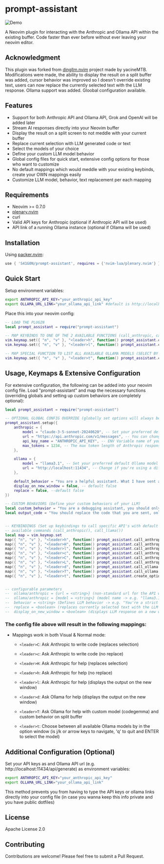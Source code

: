 # prompt-assistant

![Demo](img/demo.gif)

A Neovim plugin for interacting with the Anthropic and Ollama API within the existing buffer. Code faster than ever before without ever leaving your neovim editor.

## Acknowledgment

This plugin was forked from [dingllm.nvim](https://github.com/yacineMTB/dingllm.nvim) project made by yacineMTB.
Modifications were made, the ability to display the result on a split buffer was added, cursor behavior was improved so I doesn't override existing text, users can now replace the currently selected text with the LLM response. Ollama support was added. Gloobal configuration available.

## Features
- Support for both Anthropic API and Ollama API, Grok and OpenAI will be added later
- Stream AI responses directly into your Neovim buffer
- Display the result on a split screen to not meddle with your current buffer
- Replace current selection with LLM generated code or text
- Select the models of your choice
- Define your custom LLM model behavior
- Global config files for quick start, extensive config options for those who want to customize
- No default mappings which would meddle with your existing keybinds, create your OWN mappings easily
- Customize LLM model, behavior, text replacement per each mapping

## Requirements

- Neovim >= 0.7.0
- [plenary.nvim](https://github.com/nvim-lua/plenary.nvim)
- curl
- Valid API keys for Anthropic (optional if Anthropic API will be used)
- API link of a running Ollama instance (optional if Ollama will be used)

## Installation

Using [packer.nvim](https://github.com/wbthomason/packer.nvim):

```lua
use { 'S41G0N/prompt-assistant', requires = {'nvim-lua/plenary.nvim'} }
```

## Quick Start
Setup environment variables:
```sh
export ANTHROPIC_API_KEY="your_anthropic_api_key"
export OLLAMA_URL_LINK="your_ollama_api_link" #default is http://localhost:11434/api/generate
```
Place this into your neovim config:
```lua
-- LOAD THE PLUGIN
local prompt_assistant = require("prompt-assistant")

-- MAP KEYBINDS TO ONE OF THE 2 AVAILABLE FUNCTIONS (call_anthropic, call_ollama)
vim.keymap.set({ "n", "v" }, "<leader>h", function() prompt_assistant.call_anthropic() end, { desc = "Call Anthropic LLM with default options" })
vim.keymap.set({ "n", "v" }, "<leader>l", function() prompt_assistant.call_ollama() end, { desc = "Call Ollama LLM with default options" })

-- MAP SPECIAL FUNCTION TO LIST ALL AVAILABLE OLLAMA MODELS (SELECT BY j/k or Arrow Keys and press ENTER or 'q' to quit)
vim.keymap.set({ "n", "v" }, "<leader>t", function() prompt_assistant.create_option_screen() end, { desc = "List Available LLMs" })

```

## Usage, Keymaps & Extensive Configuration
For extensive configuration, the following can be added into your neovim config file. Load "prompt-assistant" and map the necessary functions (overriding globals and setting up custom behaviors are completely optional):

```lua
local prompt_assistant = require("prompt-assistant")

-- OPTIONAL GLOBAL CONFIG OVERRIDE (globally set options will always be lower priority than options set per keymap)
prompt_assistant.setup({
    anthropic = {
        model = "claude-3-5-sonnet-20240620", -- Set your preferred default model
        url = "https://api.anthropic.com/v1/messages", -- You can change this if needed
        api_key_name = "ANTHROPIC_API_KEY", -- ENV Variable name of your Anthropic API Key
        max_tokens = 1234, -- The max token length of Anthropic response (Default is 4096)
    },

    ollama = {
        model = "llama3.1", -- Set your preferred default Ollama model
        url = "http://localhost:11434", -- Change if you're using a different URL (setting OLLAMA_URL_LINK env variable is also possible)
    },

    default_behavior = "You are a helpful assistant. What I have sent are my notes so far. You are very curt, yet helpful.",
    display_on_new_window = false, -- default false
    replace = false, --default false
})

-- CUSTOM BEHAVIORS (Define your custom behaviors of your LLM)
local custom_behavior = "You are a debugging assistant, you should only output parts of code that you would replace or improve and comment on why. Talk in a short and concise manner. Do not provide backticks that surround the code. Comments should remain."
local output_code = "You should replace the code that you are sent, only following the comments. Do not talk at all. Only output valid code. Do not provide any backticks that surround the code. Never ever output backticks like this ```. Any comment that is calling you for something should be removed after you satisfy them. Other comments should left alone. Do not output backticks"


-- KEYBINDINGS (Set up keybindings to call specific API's with default or custom settings)
-- available commands (call_anthropic(), call_llama())
local map = vim.keymap.set
map({ "n", "v" }, "<leader>h", function() prompt_assistant.call_anthropic() end, { desc = "Call Anthropic LLM with default options" })
map({ "n", "v" }, "<leader>H", function() prompt_assistant.call_anthropic({ replace = true }) end, { desc = "Call Anthropic LLM and replace the current selection" })
map({ "n", "v" }, "<leader>l", function() prompt_assistant.call_anthropic({ display_on_new_window = true }) end, { desc = "Call Anthropic LLM and display answer on a new window" })
map({ "n", "v" }, "<leader>c", function() prompt_assistant.call_anthropic({ behavior = output_code }) end, { desc = "Call Anthropic LLM and output code" })
map({ "n", "v" }, "<leader>C", function() prompt_assistant.call_anthropic({ behavior = output_code, replace = true }) end, { desc = "Call Anthropic LLM and replace the current selection with code" })
map({ "n", "v" }, "<leader>L", function() prompt_assistant.call_anthropic({ behavior = custom_behavior, display_on_new_window = true }) end, { desc = "Call Anthropic LLM to debug code on the new window" })
map({ "n", "v" }, "<leader>d", function() prompt_assistant.call_ollama({ display_on_new_window = true }) end, { desc = "Call Ollama model to debug code on the new window" })
map({ "n", "v" }, "<leader>T", function() prompt_assistant.call_ollama({ollama = { model = "codegemma:latest" },behavior = "You're a helpful AI",display_on_new_window = true})
map({ "n", "v" }, "<leader>t", function() prompt_assistant.create_option_screen() end, { desc = "Options screen" })


-- configurable parameters
--	ollama/anthropic = {url = <string>} (non-standard url for the API without '/' at the end -> useful when running ollama on a custom port with a custom domain),
--	ollama/anthropic = {model = <string>} (model name -> e.g. "llama3.1" or "claude-3-5-sonnet-20240620"),
--	behavior = <string> (Defines LLM behavior -> e.g. "You're a strict assistant"),
--	replace = <boolean> (replaces currently selected text with the LLM response),
--	display_on_new_window = <boolean> (displays LLM response on a new window),
```

### The config file above will result in the following mappings:
- Mappings work in both Visual & Normal mode:
  - `<leader>C`: Ask Anthropic to write code (replaces selection)
  - `<leader>c`: Ask Anthropic to write code (no replace)
  - `<leader>H`: Ask Anthropic for help (replaces selection)
  - `<leader>h`: Ask Anthropic for help (no replace)
  - `<leader>l`: Ask Anthropic for help (displays the output on the new window)

  - `<leader>d`: Ask Ollama for help (displays the output on the new window)
  - `<leader>T`: Ask Ollama for help with custom model (codegemma) and custom behavior on split buffer
  - `<leader>t`: Choose between all available Ollama models by in the option window (is j/k or arrow keys to navigate, 'q' to quit and ENTER to select the model)

## Additional Configuration (Optional)

Set your API keys as and Ollama API url (e.g. http://localhost:11434/api/generate) as environment variables:

```sh
export ANTHROPIC_API_KEY="your_anthropic_api_key"
export OLLAMA_URL_LINK="your_ollama_api_link"
```

This method prevents you from having to type the API keys or ollama links directly into your config file (in case you wanna keep this info private and you have public dotfiles)

## License

Apache License 2.0

## Contributing
Contributions are welcome! Please feel free to submit a Pull Request.

